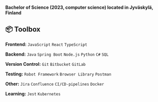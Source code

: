 **Bachelor of Science (2023, computer science) located in Jyväskylä, Finland**

## 📦 Toolbox

**Frontend:** `JavaScript` `React` `TypeScript`

**Backend:** `Java` `Spring Boot` `Node.js` `Python` `C#` `SQL`

**Version Control:** `Git` `Bitbucket` `GitLab`

**Testing:** `Robot Framework` `Browser Library` `Postman`

**Other:** `Jira` `Confluence` `CI/CD-pipelines` `Docker`

**Learning:**  `Jest` `Kubernetes`

